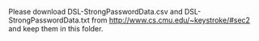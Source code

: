Please download DSL-StrongPasswordData.csv and DSL-StrongPasswordData.txt from http://www.cs.cmu.edu/~keystroke/#sec2 and keep them in this folder.
